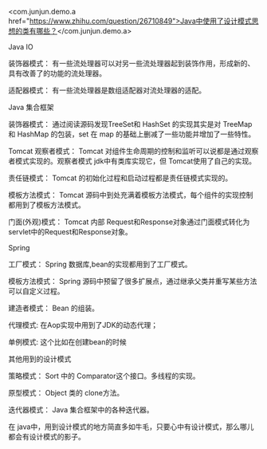 <com.junjun.demo.a href="https://www.zhihu.com/question/26710849">Java中使用了设计模式思想的类有哪些？</com.junjun.demo.a>

Java IO

装饰器模式：
有一些流处理器可以对另一些流处理器起到装饰作用，形成新的、具有改善了的功能的流处理器。

适配器模式：
有一些流处理器是数组适配器对流处理器的适配。

 

Java 集合框架

装饰器模式：
通过阅读源码发现TreeSet和 HashSet 的实现其实是对 TreeMap 和 HashMap 的包装，set 在 map 的基础上删减了一些功能并增加了一些特性。

 

Tomcat
观察者模式：
Tomcat 对组件生命周期的控制和监听可以说都是通过观察者模式实现的。观察者模式 jdk中有类库实现它，但 Tomcat使用了自己的实现。

责任链模式：
Tomcat 的初始化过程和启动过程都是责任链模式实现的。

模板方法模式：
Tomcat 源码中到处充满着模板方法模式，每个组件的实现控制都用到了模板方法模式。

门面(外观)模式：
Tomcat 内部 Request和Response对象通过门面模式转化为servlet中的Request和Response对象。

 

Spring

工厂模式：
Spring 数据库,bean的实现都用到了工厂模式。

模板方法模式：
Spring 源码中预留了很多扩展点，通过继承父类并重写某些方法可以自定义过程。

建造者模式：
Bean 的组装。

代理模式:
在Aop实现中用到了JDK的动态代理；

单例模式:
这个比如在创建bean的时候

 

其他用到的设计模式

策略模式：
Sort 中的 Comparator这个接口。多线程的实现。

原型模式：
Object 类的 clone方法。

迭代器模式：
Java 集合框架中的各种迭代器。


在 java中，用到设计模式的地方简直多如牛毛，只要心中有设计模式，那么哪儿都会有设计模式的影子。